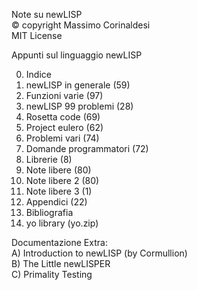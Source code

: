 Note su newLISP  
© copyright Massimo Corinaldesi  
MIT License  
    
Appunti sul linguaggio newLISP  
  
00) Indice  
01) newLISP in generale (59)  
02) Funzioni varie (97)  
03) newLISP 99 problemi (28)  
04) Rosetta code (69)  
05) Project eulero (62)  
06) Problemi vari (74)  
07) Domande programmatori (72)  
08) Librerie (8)  
09) Note libere (80)  
10) Note libere 2 (80)  
11) Note libere 3 (1)  
12) Appendici (22)  
13) Bibliografia  
99) yo library (yo.zip)  
  
Documentazione Extra:  
A) Introduction to newLISP (by Cormullion)  
B) The Little newLISPER  
C) Primality Testing  

